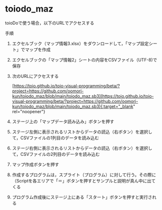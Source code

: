 # toiodo_maz

toioDoで使う場合，以下のURLでアクセスする

手順
1. エクセルブック（マップ情報3.xlsx）をダウンロードして，「マップ設定シート」でマップを作成
2. エクセルブックの「マップ情報2」シートの内容をCSVファイル（UTF-8)で保存
1. 次のURLにアクセスする

   [https://toio.github.io/toio-visual-programming/beta/?project=https://github.com/oomori-kun/toiodo_maz/blob/main/toiodo_maz.sb3](https://toio.github.io/toio-visual-programming/beta/?project=https://github.com/oomori-kun/toiodo_maz/blob/main/toiodo_maz.sb3){:target="_blank" rel="noopener"}
1. ステージ上の「マップデータ読み込み」ボタンを押す
2. ステージ左側に表示されるリストからデータの読込（右ボタン）を選択して，CSVファイルの1列目のデータを読み込む
3. ステージ右側に表示されるリストからデータの読込（右ボタン）を選択して，CSVファイルの2列目のデータを読み込む
4. マップ作成ボタンを押す
5. 作成するプログラムは，スプライト（プログラム）に対して行う。その際に（Scriptを各エリアで「＝」ボタンを押すとサンプルと説明が真ん中に出てくる
6. プログラム作成後にステージ上にある「スタート」ボタンを押すと実行される
